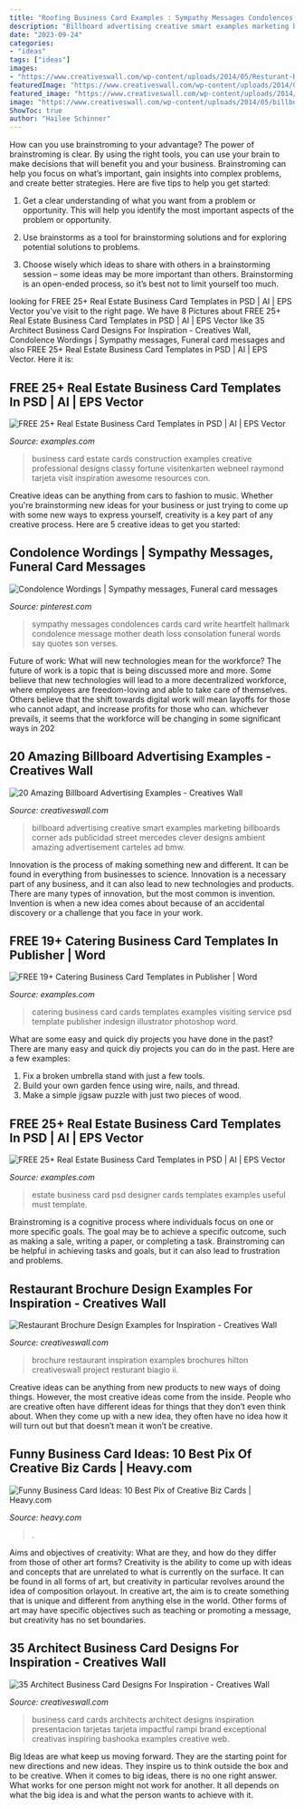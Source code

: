 ```yaml
---
title: "Roofing Business Card Examples : Sympathy Messages Condolences Cards Card Write Heartfelt Hallmark Condolence Message Mother Death Loss Consolation Funeral Words Say Quotes Son Verses"
description: "Billboard advertising creative smart examples marketing billboards corner ads publicidad street mercedes clever designs ambient amazing advertisement carteles ad bmw"
date: "2023-09-24"
categories:
- "ideas"
tags: ["ideas"]
images:
- "https://www.creativeswall.com/wp-content/uploads/2014/05/Resturant-Brochures-13.jpg"
featuredImage: "https://www.creativeswall.com/wp-content/uploads/2014/04/Fondo-Tarjeta-rampidonello.jpg"
featured_image: "https://www.creativeswall.com/wp-content/uploads/2014/04/Fondo-Tarjeta-rampidonello.jpg"
image: "https://www.creativeswall.com/wp-content/uploads/2014/05/billboard-advertising-18-e1399830503981.jpg"
ShowToc: true
author: "Hailee Schinner"
---
```



How can you use brainstroming to your advantage?
The power of brainstroming is clear. By using the right tools, you can use your brain to make decisions that will benefit you and your business. Brainstroming can help you focus on what’s important, gain insights into complex problems, and create better strategies. Here are five tips to help you get started: 
1. Get a clear understanding of what you want from a problem or opportunity. This will help you identify the most important aspects of the problem or opportunity. 

2. Use brainstorms as a tool for brainstorming solutions and for exploring potential solutions to problems. 

3. Choose wisely which ideas to share with others in a brainstorming session – some ideas may be more important than others. Brainstorming is an open-ended process, so it’s best not to limit yourself too much.

	

		
looking for FREE 25+ Real Estate Business Card Templates in PSD | AI | EPS Vector you've visit to the right page. We have 8 Pictures about FREE 25+ Real Estate Business Card Templates in PSD | AI | EPS Vector like 35 Architect Business Card Designs For Inspiration - Creatives Wall, Condolence Wordings | Sympathy messages, Funeral card messages and also FREE 25+ Real Estate Business Card Templates in PSD | AI | EPS Vector. Here it is:
		
    
## FREE 25+ Real Estate Business Card Templates In PSD | AI | EPS Vector

<img loading=lazy src="https://images.examples.com/wp-content/uploads/2017/04/Classy-Real-Estate-Business-Card.jpg" onerror="this.onerror=null;this.src='https://tse4.mm.bing.net/th?id=OIP.wW5xxE6pSaSTV5qeEo5YQwHaFi&amp;pid=15.1';" alt="FREE 25+ Real Estate Business Card Templates in PSD | AI | EPS Vector">

_Source: examples.com_

>business card estate cards construction examples creative professional designs classy fortune visitenkarten webneel raymond tarjeta visit inspiration awesome resources con. 

	

Creative ideas can be anything from cars to fashion to music. Whether you're brainstorming new ideas for your business or just trying to come up with some new ways to express yourself, creativity is a key part of any creative process. Here are 5 creative ideas to get you started:

    
## Condolence Wordings | Sympathy Messages, Funeral Card Messages

<img loading=lazy src="https://i.pinimg.com/736x/b6/6a/97/b66a978ded2061438ff8179a3be14db6.jpg" onerror="this.onerror=null;this.src='https://tse3.mm.bing.net/th?id=OIP.YR-csq3q6-OGyJG3v7KICgHaO0&amp;pid=15.1';" alt="Condolence Wordings | Sympathy messages, Funeral card messages">

_Source: pinterest.com_

>sympathy messages condolences cards card write heartfelt hallmark condolence message mother death loss consolation funeral words say quotes son verses. 

	

Future of work: What will new technologies mean for the workforce?
The future of work is a topic that is being discussed more and more. Some believe that new technologies will lead to a more decentralized workforce, where employees are freedom-loving and able to take care of themselves. Others believe that the shift towards digital work will mean layoffs for those who cannot adapt, and increase profits for those who can. whichever prevails, it seems that the workforce will be changing in some significant ways in 202
    
## 20 Amazing Billboard Advertising Examples - Creatives Wall

<img loading=lazy src="https://www.creativeswall.com/wp-content/uploads/2014/05/billboard-advertising-18-e1399830503981.jpg" onerror="this.onerror=null;this.src='https://tse4.mm.bing.net/th?id=OIP.qDtchrGqiAOk-tM3SdNnsgHaKh&amp;pid=15.1';" alt="20 Amazing Billboard Advertising Examples - Creatives Wall">

_Source: creativeswall.com_

>billboard advertising creative smart examples marketing billboards corner ads publicidad street mercedes clever designs ambient amazing advertisement carteles ad bmw. 

	

Innovation is the process of making something new and different. It can be found in everything from businesses to science. Innovation is a necessary part of any business, and it can also lead to new technologies and products. There are many types of innovation, but the most common is invention. Invention is when a new idea comes about because of an accidental discovery or a challenge that you face in your work.

    
## FREE 19+ Catering Business Card Templates In Publisher | Word

<img loading=lazy src="https://images.examples.com/wp-content/uploads/2018/01/Outdoor-Catering-Business-Card.jpg" onerror="this.onerror=null;this.src='https://tse4.mm.bing.net/th?id=OIP.ryHOJbBt2ihB7wOqnYy6wgHaGy&amp;pid=15.1';" alt="FREE 19+ Catering Business Card Templates in Publisher | Word">

_Source: examples.com_

>catering business card cards templates examples visiting service psd template publisher indesign illustrator photoshop word. 

	

What are some easy and quick diy projects you have done in the past?
There are many easy and quick diy projects you can do in the past. Here are a few examples:
1. Fix a broken umbrella stand with just a few tools.
2. Build your own garden fence using wire, nails, and thread.
3. Make a simple jigsaw puzzle with just two pieces of wood.

    
## FREE 25+ Real Estate Business Card Templates In PSD | AI | EPS Vector

<img loading=lazy src="https://images.examples.com/wp-content/uploads/2017/04/Free-Real-Estate-Business-Card.jpg" onerror="this.onerror=null;this.src='https://tse2.mm.bing.net/th?id=OIP.0905ZMRKwnAMq1hgr2a95QHaG4&amp;pid=15.1';" alt="FREE 25+ Real Estate Business Card Templates in PSD | AI | EPS Vector">

_Source: examples.com_

>estate business card psd designer cards templates examples useful must template. 

	

Brainstroming is a cognitive process where individuals focus on one or more specific goals. The goal may be to achieve a specific outcome, such as making a sale, writing a paper, or completing a task. Brainstroming can be helpful in achieving tasks and goals, but it can also lead to frustration and problems.

    
## Restaurant Brochure Design Examples For Inspiration - Creatives Wall

<img loading=lazy src="https://www.creativeswall.com/wp-content/uploads/2014/05/Resturant-Brochures-13.jpg" onerror="this.onerror=null;this.src='https://tse1.mm.bing.net/th?id=OIP.0OEY8DlJaRZg9xRYlNtkuwHaHn&amp;pid=15.1';" alt="Restaurant Brochure Design Examples for Inspiration - Creatives Wall">

_Source: creativeswall.com_

>brochure restaurant inspiration examples brochures hilton creativeswall project resturant biagio ii. 

	

Creative ideas can be anything from new products to new ways of doing things. However, the most creative ideas come from the inside. People who are creative often have different ideas for things that they don’t even think about. When they come up with a new idea, they often have no idea how it will turn out but that doesn’t mean it won’t be creative.

    
## Funny Business Card Ideas: 10 Best Pix Of Creative Biz Cards | Heavy.com

<img loading=lazy src="https://heavy.com/wp-content/uploads/2014/04/508629-20140112-1344331.jpg?quality=65&amp;strip=all" onerror="this.onerror=null;this.src='https://tse3.mm.bing.net/th?id=OIP.lmkIzRSLNObLiX2wTdcK1gHaEK&amp;pid=15.1';" alt="Funny Business Card Ideas: 10 Best Pix of Creative Biz Cards | Heavy.com">

_Source: heavy.com_

>. 

	

Aims and objectives of creativity: What are they, and how do they differ from those of other art forms?
Creativity is the ability to come up with ideas and concepts that are unrelated to what is currently on the surface. It can be found in all forms of art, but creativity in particular revolves around the idea of composition orlayout. In creative art, the aim is to create something that is unique and different from anything else in the world. Other forms of art may have specific objectives such as teaching or promoting a message, but creativity has no set boundaries.

    
## 35 Architect Business Card Designs For Inspiration - Creatives Wall

<img loading=lazy src="https://www.creativeswall.com/wp-content/uploads/2014/04/Fondo-Tarjeta-rampidonello.jpg" onerror="this.onerror=null;this.src='https://tse4.mm.bing.net/th?id=OIP.3skNXjgHvY3Sb4wIBiVxiAHaFD&amp;pid=15.1';" alt="35 Architect Business Card Designs For Inspiration - Creatives Wall">

_Source: creativeswall.com_

>business card cards architects architect designs inspiration presentacion tarjetas tarjeta impactful rampi brand exceptional creativas inspiring bashooka examples creative web. 

	

Big Ideas are what keep us moving forward. They are the starting point for new directions and new ideas. They inspire us to think outside the box and to be creative. When it comes to big ideas, there is no one right answer. What works for one person might not work for another. It all depends on what the big idea is and what the person wants to achieve with it.

